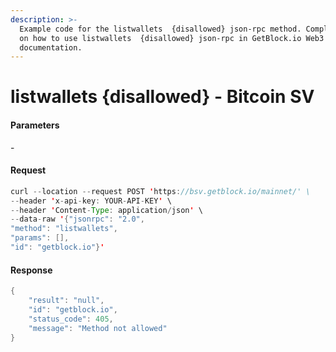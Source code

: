 ```yaml
---
description: >-
  Example code for the listwallets  {disallowed} json-rpc method. Сomplete guide
  on how to use listwallets  {disallowed} json-rpc in GetBlock.io Web3
  documentation.
---
```


# listwallets {disallowed} - Bitcoin SV

#### Parameters

\-

#### Request

```java
curl --location --request POST 'https://bsv.getblock.io/mainnet/' \ 
--header 'x-api-key: YOUR-API-KEY' \ 
--header 'Content-Type: application/json' \ 
--data-raw '{"jsonrpc": "2.0",
"method": "listwallets",
"params": [],
"id": "getblock.io"}'
```

#### Response

```java
{
    "result": "null",
    "id": "getblock.io",
    "status_code": 405,
    "message": "Method not allowed"
}
```
